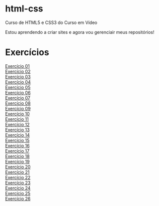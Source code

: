 # html-css
 Curso de HTML5 e CSS3 do Curso em Vídeo

Estou aprendendo a criar sites e agora vou gerenciair meus repositórios!

<h1>Exercícios</h1>

<a href="https://brendonrodriguesdev.github.io/html-css/exercicios/ex001/" target="_blank">Exercício 01</a>
<br>
<a href="https://brendonrodriguesdev.github.io/html-css/exercicios/ex002/" target="_blank">Exercício 02</a>
<br>
<a href="https://brendonrodriguesdev.github.io/html-css/exercicios/ex003/" target="_blank">Exercício 03</a>
<br>
<a href="https://brendonrodriguesdev.github.io/html-css/exercicios/ex004/" target="_blank">Exercício 04</a>
<br>
<a href="https://brendonrodriguesdev.github.io/html-css/exercicios/ex005/" target="_blank">Exercício 05</a>
<br>
<a href="https://brendonrodriguesdev.github.io/html-css/exercicios/ex006/" target="_blank">Exercício 06</a>
<br>
<a href="https://brendonrodriguesdev.github.io/html-css/exercicios/ex007/" target="_blank">Exercício 07</a>
<br>
<a href="https://brendonrodriguesdev.github.io/html-css/exercicios/ex008/" target="_blank">Exercício 08</a>
<br>
<a href="https://brendonrodriguesdev.github.io/html-css/exercicios/ex009/" target="_blank">Exercício 09</a>
<br>
<a href="https://brendonrodriguesdev.github.io/html-css/exercicios/ex010/" target="_blank">Exercício 10</a>
<br>
<a href="https://brendonrodriguesdev.github.io/html-css/exercicios/ex011/" target="_blank">Exercício 11</a>
<br>
<a href="https://brendonrodriguesdev.github.io/html-css/exercicios/ex012/" target="_blank">Exercício 12</a>
<br>
<a href="https://brendonrodriguesdev.github.io/html-css/exercicios/ex013/" target="_blank">Exercício 13</a>
<br>
<a href="https://brendonrodriguesdev.github.io/html-css/exercicios/ex014/" target="_blank">Exercício 14</a>
<br>
<a href="https://brendonrodriguesdev.github.io/html-css/exercicios/ex015/" target="_blank">Exercício 15</a>
<br>
<a href="https://brendonrodriguesdev.github.io/html-css/exercicios/ex016/" target="_blank">Exercício 16</a>
<br>
<a href="https://brendonrodriguesdev.github.io/html-css/exercicios/ex017/" target="_blank">Exercício 17</a>
<br>
<a href="https://brendonrodriguesdev.github.io/html-css/exercicios/ex018/" target="_blank">Exercício 18</a>
<br>
<a href="https://brendonrodriguesdev.github.io/html-css/exercicios/ex019/" target="_blank">Exercício 19</a>
<br>
<a href="https://brendonrodriguesdev.github.io/html-css/exercicios/ex020/" target="_blank">Exercício 20</a>
<br>
<a href="https://brendonrodriguesdev.github.io/html-css/exercicios/ex021/" target="_blank">Exercício 21</a>
<br>
<a href="https://brendonrodriguesdev.github.io/html-css/exercicios/ex022/" target="_blank">Exercício 22</a>
<br>
<a href="https://brendonrodriguesdev.github.io/html-css/exercicios/ex023/" target="_blank">Exercício 23</a>
<br>
<a href="https://brendonrodriguesdev.github.io/html-css/exercicios/ex024/" target="_blank">Exercício 24</a>
<br>
<a href="https://brendonrodriguesdev.github.io/html-css/exercicios/ex025/" target="_blank">Exercício 25</a>
<br>
<a href="https://brendonrodriguesdev.github.io/html-css/exercicios/ex026/" target="_blank">Exercício 26</a>
<br>